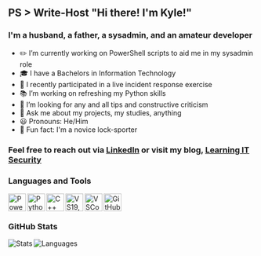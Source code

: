 ## PS > Write-Host "Hi there! I'm Kyle!"
### I'm a husband, a father, a sysadmin, and an amateur developer

- ✏️ I’m currently working on PowerShell scripts to aid me in my sysadmin role
- 🎓 I have a Bachelors in Information Technology
- 📖 I recently participated in a live incident response exercise
- 📚 I’m working on refreshing my Python skills
- 🔎 I’m looking for any and all tips and constructive criticism
- 💬 Ask me about my projects, my studies, anything
- 😃 Pronouns: He/Him
- 🔐 Fun fact: I'm a novice lock-sporter

### Feel free to reach out via [LinkedIn](https://www.linkedin.com/in/kylenoel/) or visit my blog, [Learning IT Security](https://noelit.net/)



### Languages and Tools

<img align="left" alt="PowerShell" width="36px" src="https://user-images.githubusercontent.com/107530049/217968496-24ab0bed-42ee-43be-b084-6dcd266f58cc.png" />
<img align="left" alt="Python" width="36px" src="https://user-images.githubusercontent.com/107530049/174661888-ebf3a6ea-cb30-459d-951c-98bd0f42e5e6.png" />
<img align="left" alt="C++" width="36px" src="https://user-images.githubusercontent.com/107530049/174661167-768e33c4-2ea5-460c-84d9-4498d27b45eb.svg" /> 
<img align="left" alt="VS19,22" width="36px" src="https://user-images.githubusercontent.com/107530049/174660588-516cebf4-b091-4b29-955b-6668ba610761.png" /> 
<img align="left" alt="VSCode" width="36px" src="https://user-images.githubusercontent.com/107530049/174661975-dcdbc732-394e-435a-9701-4f928fb43e96.png" /> 
<img align="left" alt="GitHub" width="36px" src="https://user-images.githubusercontent.com/107530049/174662365-a616d357-f351-4be8-811d-7c0cae7bcd09.png" />
<br />
<br />

### GitHub Stats

<img align="left" alt="Stats" src= "https://github-readme-stats.vercel.app/api?username=noel-kd&show_icons=true&hide=prs,contribs&theme=tokyonight" />
<img align="left" alt="Languages" src= "https://github-readme-stats.vercel.app/api/top-langs/?username=noel-kd&hide=cmake&theme=tokyonight&exclude_repo=SimplePortScanner_v1" />

<br />
